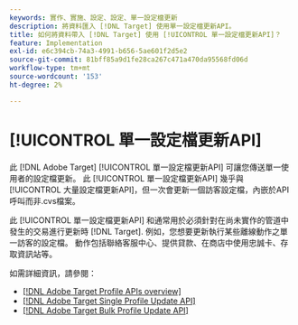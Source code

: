 ```yaml
---
keywords: 實作、實施、設定、設定、單一設定檔更新
description: 將資料匯入 [!DNL Target] 使用單一設定檔更新API。
title: 如何將資料帶入 [!DNL Target] 使用 [!UICONTROL 單一設定檔更新API]？
feature: Implementation
exl-id: e6c394cb-74a3-4991-b656-5ae601f2d5e2
source-git-commit: 81bff85a9d1fe28ca267c471a470da95568fd06d
workflow-type: tm+mt
source-wordcount: '153'
ht-degree: 2%

---
```


# [!UICONTROL 單一設定檔更新API]

此 [!DNL Adobe Target] [!UICONTROL 單一設定檔更新API] 可讓您傳送單一使用者的設定檔更新。 此 [!UICONTROL 單一設定檔更新API] 幾乎與 [!UICONTROL 大量設定檔更新API]，但一次會更新一個訪客設定檔，內嵌於API呼叫而非.cvs檔案。

此 [!UICONTROL 單一設定檔更新API] 和通常用於必須針對在尚未實作的管道中發生的交易進行更新時 [!DNL Target]. 例如，您想要更新執行某些離線動作之單一訪客的設定檔。 動作包括聯絡客服中心、提供貸款、在商店中使用忠誠卡、存取資訊站等。

如需詳細資訊，請參閱：

* [[!DNL Adobe Target Profile APIs overview]](/help/dev/administer/profile-api/profile-api-overview.md)
* [[!DNL Adobe Target Single Profile Update API]](/help/dev/administer/profile-api/profile-single-api.md)
* [[!DNL Adobe Target Bulk Profile Update API]](/help/dev/administer/profile-api/profile-bulk-api.md)
